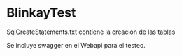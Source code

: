 # BlinkayTest

SqlCreateStatements.txt contiene la creacion de las tablas

Se incluye swagger en el Webapi para el testeo.
